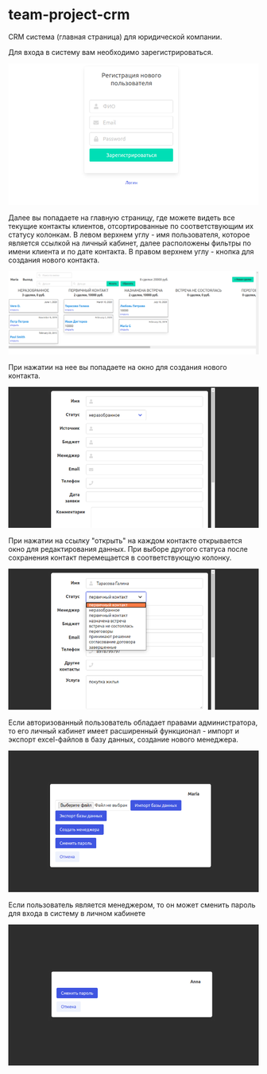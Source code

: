 # team-project-crm
CRM система (главная страница) для юридической компании.

Для входа в систему вам необходимо зарегистрироваться.

![Alt text](public/images/signup.png?raw=true "signup")

Далее вы попадаете на главную страницу, где можете видеть все текущие контакты клиентов, отсортированные по соответствующим их статусу колонкам.
В левом верхнем углу - имя пользователя, которое является ссылкой на личный кабинет, далее расположены фильтры по имени клиента и по дате контакта.
В правом верхнем углу - кнопка для создания нового контакта.

![Alt text](public/images/homepage2.png?raw=true "homepage")

При нажатии на нее вы попадаете на окно для создания нового контакта.

![Alt text](public/images/new.png?raw=true "new")

При нажатии на ссылку "открыть" на каждом контакте открывается окно для редактирования данных. При выборе другого статуса после сохранения контакт перемещается в соответствующую колонку. 

![Alt text](public/images/edit.png?raw=true "edit")

Если авторизованный пользователь обладает правами администратора, то его личный кабинет имеет расширенный функционал - импорт и экспорт excel-файлов в базу данных, создание нового менеджера.

![Alt text](public/images/admin.png?raw=true "admin")

Если пользователь является менеджером, то он может сменить пароль для входа в систему в личном кабинете 

![Alt text](public/images/manager.png?raw=true "manager")
